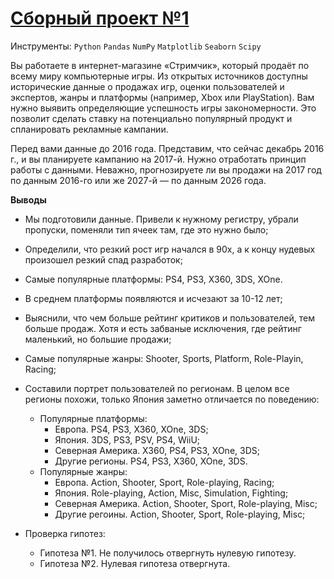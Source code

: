 # [Сборный проект №1](https://github.com/Igaime/Practicum/blob/main/05.%20%D0%A1%D0%B1%D0%BE%D1%80%D0%BD%D1%8B%D0%B9%20%D0%BF%D1%80%D0%BE%D0%B5%D0%BA%D1%82%20%E2%84%961/%D0%A1%D0%B1%D0%BE%D1%80%D0%BD%D1%8B%D0%B8%CC%86%20%D0%BF%D1%80%D0%BE%D0%B5%D0%BA%D1%82%20%E2%84%961.ipynb)

Инструменты: `Python` `Pandas` `NumPy` `Matplotlib` `Seaborn` `Scipy`

Вы работаете в интернет-магазине «Стримчик», который продаёт по всему миру компьютерные игры. Из открытых источников доступны исторические данные о продажах игр, оценки пользователей и экспертов, жанры и платформы (например, Xbox или PlayStation). Вам нужно выявить определяющие успешность игры закономерности. Это позволит сделать ставку на потенциально популярный продукт и спланировать рекламные кампании.

Перед вами данные до 2016 года. Представим, что сейчас декабрь 2016 г., и вы планируете кампанию на 2017-й. Нужно отработать принцип работы с данными. Неважно, прогнозируете ли вы продажи на 2017 год по данным 2016-го или же 2027-й — по данным 2026 года.

**Выводы**

- Мы подготовили данные. Привели к нужному регистру, убрали пропуски, поменяли тип ячеек там, где это нужно было;

- Определили, что резкий рост игр начался в 90х, а к концу нудевых произошел резкий спад разработок;

- Самые популярные платформы: PS4, PS3, X360, 3DS, XOne.

- В среднем платформы появляются и исчезают за 10-12 лет;

- Выяснили, что чем больше рейтинг критиков и пользователей, тем больше продаж. Хотя и есть забваные исключения, где рейтинг маленький, но большие продажи;

- Самые популярные жанры: Shooter, Sports, Platform, Role-Playin, Racing;

- Составили портрет пользователей по регионам. В целом все регионы похожи, только Япония заметно отличается по поведению:
    - Популярные платформы:
        - Европа. PS4, PS3, X360, XOne, 3DS;
        - Япония. 3DS, PS3, PSV, PS4, WiiU;
        - Северная Америка. X360, PS4, PS3, XOne, 3DS;
        - Другие регионы. PS4, PS3, X360, XOne, 3DS.
    - Популярные жанры:
        - Европа. Action, Shooter, Sport, Role-playing, Racing;
        - Япония. Role-playing, Action, Misc, Simulation, Fighting;
        - Северная Америка. Action, Shooter, Sport, Role-playing, Misc;
        - Другие регоины. Action, Shooter, Sport, Role-playing, Misc;
- Проверка гипотез:
    - Гипотеза №1. Не получилось отвергнуть нулевую гипотезу.
    - Гипотеза №2. Нулевая гипотеза отвергнута.
